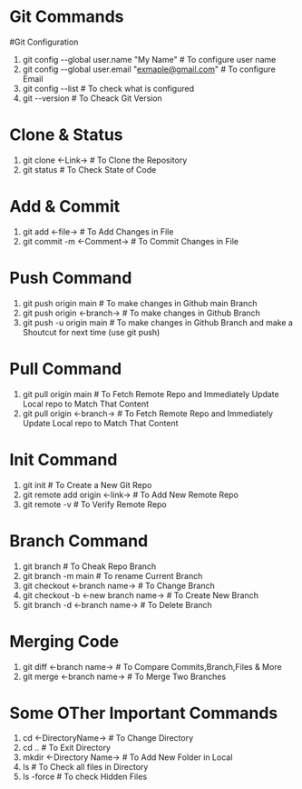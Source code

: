 # Git Commands 
#Git Configuration <br>
1. git config --global user.name "My Name" # To configure user name 
2. git config --global user.email "exmaple@gmail.com" # To configure Email
3. git config --list # To check what is configured 
4. git --version # To Cheack Git Version 
# Clone & Status 
1. git clone <-Link-> # To Clone the Repository
2. git status # To Check State of Code

# Add & Commit 
1. git add <-file-> # To Add Changes in File
2. git commit -m <-Comment-> # To Commit Changes in File

# Push Command 
1. git push origin main # To make changes in Github main Branch
2. git push origin <-branch-> # To make changes in Github Branch 
2. git push -u origin main # To make changes in Github Branch and make a Shoutcut for next time (use git push)

# Pull Command 
1. git pull origin main # To Fetch Remote Repo and Immediately Update Local repo to Match That Content
2. git pull origin <-branch-> # To Fetch Remote Repo and Immediately Update Local repo to Match That Content

# Init Command 
1. git init # To Create a New Git Repo
2. git remote add origin <-link-> # To Add New Remote Repo
3. git remote -v # To Verify Remote Repo

# Branch Command 
1. git branch # To Cheak Repo Branch 
2. git branch -m main # To rename Current Branch
3. git checkout <-branch name-> # To Change Branch
4. git checkout -b <-new branch name-> # To Create New Branch
5. git branch -d <-branch name-> # To Delete Branch

# Merging Code 
1. git diff <-branch name-> # To Compare Commits,Branch,Files & More
2. git merge <-branch name-> # To Merge Two Branches

# Some OTher Important Commands 
1. cd <-DirectoryName-> # To Change Directory
3. cd .. # To Exit Directory
4. mkdir <-Directory Name-> # To Add New Folder in Local 
5. ls # To Check all files in Directory 
6. ls -force # To check Hidden Files
